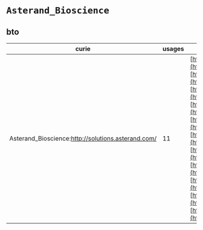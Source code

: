 # `Asterand_Bioscience`

## bto

| curie                                              |   usages | nodes                                                                                                                                                                                                                                                                                                                                                                                                                                                                                                                                                                                                                                                                                                                                                                                                                                                                                                                                                                                                                                                                                                                                                                                                                                                                                     |
|----------------------------------------------------|----------|-------------------------------------------------------------------------------------------------------------------------------------------------------------------------------------------------------------------------------------------------------------------------------------------------------------------------------------------------------------------------------------------------------------------------------------------------------------------------------------------------------------------------------------------------------------------------------------------------------------------------------------------------------------------------------------------------------------------------------------------------------------------------------------------------------------------------------------------------------------------------------------------------------------------------------------------------------------------------------------------------------------------------------------------------------------------------------------------------------------------------------------------------------------------------------------------------------------------------------------------------------------------------------------------|
| Asterand_Bioscience:http://solutions.asterand.com/ |       11 | [http://purl.obolibrary.org/obo/BTO:0004928](https://bioregistry.io/http://purl.obolibrary.org/obo/BTO:0004928), [http://purl.obolibrary.org/obo/BTO:0005387](https://bioregistry.io/http://purl.obolibrary.org/obo/BTO:0005387), [http://purl.obolibrary.org/obo/BTO:0005389](https://bioregistry.io/http://purl.obolibrary.org/obo/BTO:0005389), [http://purl.obolibrary.org/obo/BTO:0005390](https://bioregistry.io/http://purl.obolibrary.org/obo/BTO:0005390), [http://purl.obolibrary.org/obo/BTO:0005475](https://bioregistry.io/http://purl.obolibrary.org/obo/BTO:0005475), [http://purl.obolibrary.org/obo/BTO:0005476](https://bioregistry.io/http://purl.obolibrary.org/obo/BTO:0005476), [http://purl.obolibrary.org/obo/BTO:0005477](https://bioregistry.io/http://purl.obolibrary.org/obo/BTO:0005477), [http://purl.obolibrary.org/obo/BTO:0005478](https://bioregistry.io/http://purl.obolibrary.org/obo/BTO:0005478), [http://purl.obolibrary.org/obo/BTO:0005479](https://bioregistry.io/http://purl.obolibrary.org/obo/BTO:0005479), [http://purl.obolibrary.org/obo/BTO:0005932](https://bioregistry.io/http://purl.obolibrary.org/obo/BTO:0005932), [http://purl.obolibrary.org/obo/BTO:0005933](https://bioregistry.io/http://purl.obolibrary.org/obo/BTO:0005933) |
